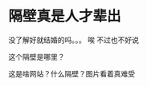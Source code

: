 # 隔壁真是人才辈出


没了解好就结婚的吗。。。 唉 不过也不好说<img id="aimg_EzcQq" onclick="zoom(this, this.src, 0, 0, 0)" class="zoom" src="https://cdn.jsdelivr.net/gh/hishis/forum-master/public/images/patch.gif" onmouseover="img_onmouseoverfunc(this)" onload="thumbImg(this)" border="0" alt="" />

这个隔壁是哪里？<img id="aimg_glcCq" onclick="zoom(this, this.src, 0, 0, 0)" class="zoom" src="https://cdn.jsdelivr.net/gh/hishis/forum-master/public/images/patch.gif" onmouseover="img_onmouseoverfunc(this)" onload="thumbImg(this)" border="0" alt="" />

这是啥网站？什么隔壁？图片看着真难受

